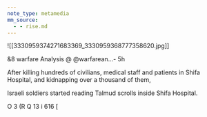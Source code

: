 ```yaml
---
note_type: metamedia
mm_source:
  - - rise.md
---
```


![[3330959374271683369_3330959368777358620.jpg]]

&8 warfare Analysis @ @warfarean...- 5h

After killing hundreds of civilians, medical
staff and patients in Shifa Hospital, and
kidnapping over a thousand of them,

Israeli soldiers started reading Talmud
scrolls inside Shifa Hospital.

O 3 (R Q 13 i 616 [

